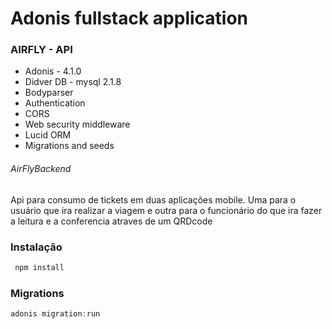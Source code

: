 # Adonis fullstack application

### AIRFLY - API

- Adonis - 4.1.0
- Didver DB - mysql  2.1.8
- Bodyparser
- Authentication
- CORS
- Web security middleware
- Lucid ORM
- Migrations and seeds

###### AirFlyBackend

Api para consumo de tickets em duas aplicações mobile. Uma para o usuário que ira realizar a viagem e outra para o funcionário do que ira fazer a leitura e a conferencia atraves de um QRDcode

### Instalação

```js
 npm install
```

### Migrations

```js
adonis migration:run
```
